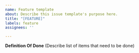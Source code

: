 ```yaml
---
name: Feature template
about: Describe this issue template's purpose here.
title: "[FEATURE]"
labels: feature
assignees: ''

---
```


**Definition Of Done**
(Describe list of items that need to be done)
